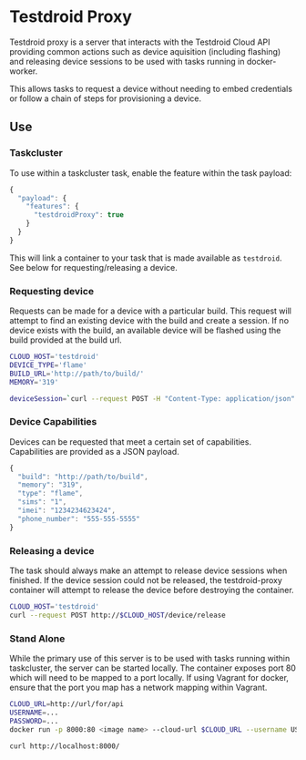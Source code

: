 # Testdroid Proxy

Testdroid proxy is a server that interacts with the Testdroid Cloud API providing
common actions such as device aquisition (including flashing) and releasing device
sessions to be used with tasks running in docker-worker.

This allows tasks to request a device without needing to embed credentials or
follow a chain of steps for provisioning a device.

## Use
### Taskcluster
To use within a taskcluster task, enable the feature within the task payload:

```js
{
  "payload": {
    "features": {
      "testdroidProxy": true
    }
  }
}
```

This will link a container to your task that is made available as `testdroid`.
See below for requesting/releasing a device.

### Requesting device
Requests can be made for a device with a particular build.  This request will
attempt to find an existing device with the build and create a session.  If no
device exists with the build, an available device will be flashed using the build
provided at the build url.

```sh
CLOUD_HOST='testdroid'
DEVICE_TYPE='flame'
BUILD_URL='http://path/to/build/'
MEMORY='319'

deviceSession=`curl --request POST -H "Content-Type: application/json" -d '{"type":"$DEVICE_TYPE","memory":"$MEMORY","build":"$BUILD_URL"}' http://$CLOUD_HOST/device`

```

### Device Capabilities
Devices can be requested that meet a certain set of capabilities. Capabilities
are provided as a JSON payload.

```js
{
  "build": "http://path/to/build",
  "memory": "319",
  "type": "flame",
  "sims": "1",
  "imei": "1234234623424",
  "phone_number": "555-555-5555"
}
```

### Releasing a device
The task should always make an attempt to release device sessions when finished.
If the device session could not be released, the testdroid-proxy container will attempt
to release the device before destroying the container.

```sh
CLOUD_HOST='testdroid'
curl --request POST http://$CLOUD_HOST/device/release
```

### Stand Alone
While the primary use of this server is to be used with tasks running within taskcluster,
the server can be started locally.  The container exposes port 80 which will need to be mapped
to a port locally.  If using Vagrant for docker, ensure that the port you map has a network mapping
within Vagrant.

```sh
CLOUD_URL=http://url/for/api
USERNAME=...
PASSWORD=...
docker run -p 8000:80 <image name> --cloud-url $CLOUD_URL --username USERNAME --password $PASSWORD

curl http://localhost:8000/

```
